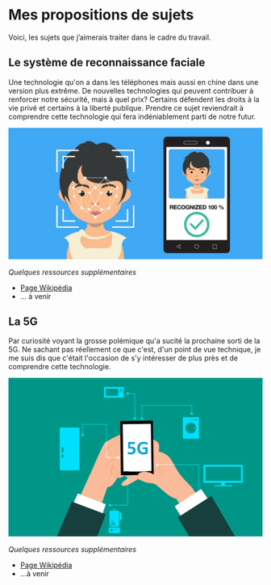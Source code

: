 # Mes propositions de sujets

Voici, les sujets que j’aimerais traiter dans le cadre du travail.

## Le système de reconnaissance faciale 

Une technologie qu'on a dans les téléphones mais aussi en chine dans une version plus extrême. De nouvelles technologies qui peuvent contribuer à renforcer notre sécurité, mais à quel prix? Certains défendent les droits à la vie privé et certains à la liberté publique. Prendre ce sujet reviendrait à comprendre cette technologie qui fera indéniablement parti de notre futur. 

![reconnaissancefaciale](images/Reconnaissancefaciale.jpg)

*Quelques ressources supplémentaires*

- [Page Wikipédia](https://fr.wikipedia.org/wiki/Syst%C3%A8me_de_reconnaissance_faciale)
- ... à venir


## La 5G 

Par curiosité voyant la grosse polémique qu'a sucité la prochaine sorti de la 5G.
Ne sachant pas réellement ce que c'est, d'un point de vue technique, je me suis dis que c'était l'occasion de s'y intéresser de plus près et de comprendre cette technologie.

![5G](images/5g.jpg)

*Quelques ressources supplémentaires*

- [Page Wikipédia](https://fr.wikipedia.org/wiki/5G)
- ...à venir


##
